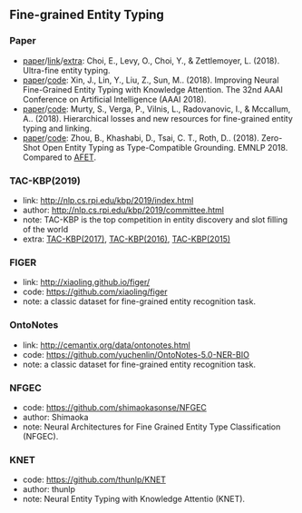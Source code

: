 ## **Fine-grained Entity Typing**


### Paper
  * [paper](https://aclweb.org/anthology/P18-1009)/[link](https://homes.cs.washington.edu/~eunsol/open_entity.html)/[extra](https://little1tow.github.io/2018/07/04/2018-07-04/): Choi, E., Levy, O., Choi, Y., & Zettlemoyer, L. (2018). Ultra-fine entity typing.
  * [paper](http://nlp.csai.tsinghua.edu.cn/~lyk/publications/aaai2018_entitytyping.pdf)/[code](https://github.com/thunlp/KNET): Xin, J., Lin, Y., Liu, Z., Sun, M.. (2018). Improving Neural Fine-Grained Entity Typing with Knowledge Attention. The 32nd AAAI Conference on Artificial Intelligence (AAAI 2018).
  * [paper](https://aclweb.org/anthology/P18-1010)/[code](https://github.com/MurtyShikhar/Hierarchical-Typing): Murty, S., Verga, P., Vilnis, L., Radovanovic, I., & Mccallum, A.. (2018). Hierarchical losses and new resources for fine-grained entity typing and linking. 
  * [paper](http://www.cis.upenn.edu/~danielkh/files/2018_zoe/2018_zero_zhot_typing.pdf)/[code](https://github.com/CogComp/zoe): Zhou, B., Khashabi, D., Tsai, C. T., Roth, D.. (2018). Zero-Shot Open Entity Typing as Type-Compatible Grounding. EMNLP 2018. Compared to [AFET](https://github.com/INK-USC/AFET).
  
### TAC-KBP(2019)
  * link: http://nlp.cs.rpi.edu/kbp/2019/index.html
  * author: http://nlp.cs.rpi.edu/kbp/2019/committee.html
  * note: TAC-KBP is the top competition in entity discovery and slot filling of the world
  * extra: [TAC-KBP(2017)](https://tac.nist.gov/2017/index.html), [TAC-KBP(2016)](http://nlp.cs.rpi.edu/kbp/2016/index.html), [TAC-KBP(2015)](http://nlp.cs.rpi.edu/kbp/2015/index.html)

### FIGER
  * link: http://xiaoling.github.io/figer/
  * code: https://github.com/xiaoling/figer
  * note: a classic dataset for fine-grained entity recognition task.
  
### OntoNotes
  * link: http://cemantix.org/data/ontonotes.html
  * code: https://github.com/yuchenlin/OntoNotes-5.0-NER-BIO
  * note: a classic dataset for fine-grained entity recognition task.

### NFGEC
  * code: https://github.com/shimaokasonse/NFGEC
  * author: Shimaoka 
  * note: Neural Architectures for Fine Grained Entity Type Classification (NFGEC).

### KNET
  * code: https://github.com/thunlp/KNET
  * author: thunlp 
  * note: Neural Entity Typing with Knowledge Attentio (KNET).
  


